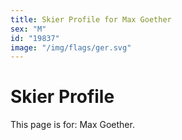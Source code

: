 ```yaml
---
title: Skier Profile for Max Goether
sex: "M"
id: "19837"
image: "/img/flags/ger.svg" 
---
```


# Skier Profile

This page is for: Max Goether.
    